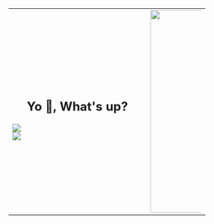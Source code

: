 <table align="center" style="width: 100%;">
  <tr>
    <td>
      <h2 align="center">Yo 👋, What's up?</h2>
      <img src="https://github-readme-stats.vercel.app/api?username=xeyossr&show_icons=true&layout=compact&theme=dark">
      <br>
      <img src="https://github-readme-stats.vercel.app/api/top-langs?username=xeyossr&show_icons=true&layout=compact&theme=dark&card_width=467px">
    </td>
    <td style="vertical-align: top; text-align: center; width: 30%;">
      <img src="https://raw.githubusercontent.com/xeyossr/xeyossr/main/assets/johan.gif" alt="Johan" style="max-width: 100px; height: 400px;">
    </td>
  </tr>
</table>
